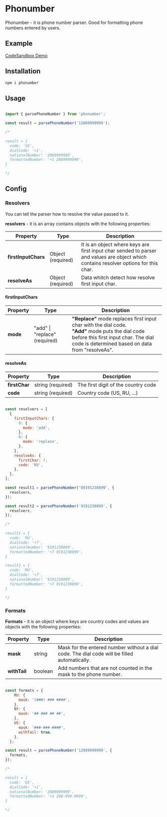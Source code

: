 # Phonumber

Phonumber - it is phone number parser. Good for formatting phone numbers entered by users.

## Example

[CodeSandbox Demo](https://codesandbox.io/s/phonumber-with-react-example-j9ps51)

## Installation

```bash
npm i phonumber
```

## Usage

```javascript

import { parsePhoneNumber } from 'phonumber';

const result = parsePhoneNumber('12089999999');

/*

result = {
  code: 'US',
  dialCode: '+1',
  nationalNumber: '2089999999',
  formattedNumber: '+1 2089999999',
}

*/

```

## Config

### Resolvers

You can tell the parser how to resolve the value passed to it.

**resolvers** - it is an array contains objects with the following properties:

| Property | Type | Description|
|---|---|---|
| **firstInputChars** | Object (required) | It is an object where keys are first input char sended to parser and values are object which contains resolver options for this char. |
| **resolveAs** | Object (required) | Data whitch detect how resolve first input char. |

#### firstInputChars

| Property | Type | Description|
|---|---|---|
| **mode** | "add" \| "replace" (required) | **"Replace"** mode replaces first input char with the dial code.<br /> **"Add"** mode puts the dial code before this first input char. The dial code is determined based on data from "resolveAs". |

#### resolveAs

| Property | Type | Description|
|---|---|---|
| **firstChar** | string (required) | The first digit of the country code |
| **code** | string (required) | Country code (US, RU, ...) |

```javascript

const resolvers = [
  {
    firstInputChars: {
      9: {
        mode: 'add',
      },
      8: {
        mode: 'replace',
      },
    },
    resolveAs: {
      firstChar: 7,
      code: 'RU',
    },
  },
];

const result1 = parsePhoneNumber('89191238899', {
  resolvers,
});

const result2 = parsePhoneNumber('9191238899', {
  resolvers,
});

/*

result1 = {
  code: 'RU',
  dialCode: '+7',
  nationalNumber: '9191238899',
  formattedNumber: '+7 9191238899',
}

result2 = {
  code: 'RU',
  dialCode: '+7',
  nationalNumber: '9191238899',
  formattedNumber: '+7 9191238899',
}

*/

```

### Formats

**Formats** - it is an object where keys are country codes and values are objects with the following properties:

| Property | Type | Description|
|---|---|---|
| **mask** | string | Mask for the entered number without a dial code. The dial code will be filled automatically. |
| **withTail** | boolean | Add numbers that are not counted in the mask to the phone number. |

```javascript

const formats = {
    RU: {
      mask: '(###) ### ####',
    },
    BY: {
      mask: '## ### ## ##',
    },
    US: {
      mask: '###-###-####',
      withTail: true,
    },
  };

const result = parsePhoneNumber('12089999999', {
  formats,
});

/*

result = {
  code: 'US',
  dialCode: '+1',
  nationalNumber: '2089999999',
  formattedNumber: '+1 208-999-9999',
}

*/
